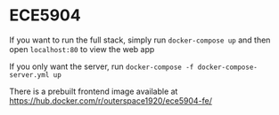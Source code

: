 # ECE5904

If you want to run the full stack, simply run `docker-compose up` 
and then open `localhost:80` to view the web app

If you only want the server, run `docker-compose -f docker-compose-server.yml up`

There is a prebuilt frontend image available at https://hub.docker.com/r/outerspace1920/ece5904-fe/

